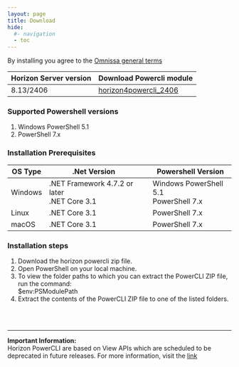 ```yaml
---
layout: page
title: Download
hide:
  #- navigation
  - toc
---
```


By installing you agree to the [Omnissa general terms](https://www.omnissa.com/general-terms/)


| Horizon Server version                                                                                                         | Download Powercli module |
|------------------------------------------------------------------------------------------------------------------------| --- |
| 8.13/2406                    | [horizon4powercli_2406](releases/tag/2406/Assets/horizon4powercli_2406.zip) |

### Supported Powershell versions
1. Windows PowerShell 5.1
2. PowerShell 7.x

### Installation Prerequisites
| OS Type                                      | .Net Version |                                    | Powershell Version |
|----------------------------------------------|--------------|------------------------------------|---------------------|
| Windows                                      | .NET Framework 4.7.2 or later <br> .NET Core 3.1|                   |Windows PowerShell 5.1<br>PowerShell 7.x 
| Linux                                          |.NET Core 3.1 |                                    |PowerShell 7.x        |
| macOS                                          |.NET Core 3.1 |                                    |PowerShell 7.x        |

### Installation steps
1. Download the horizon powercli zip file.
2. Open PowerShell on your local machine.
3. To view the folder paths to which you can extract the PowerCLI ZIP file, run the command: 
          <br>  $env:PSModulePath
4. Extract the contents of the PowerCLI ZIP file to one of the listed folders. 



<br><br><hr>

<p><strong>Important Information: <br></strong>Horizon PowerCLI are based on View APIs which are scheduled to be deprecated in future releases. For more information, visit the <a href="https://kb.omnissa.com/s/article/6000139?lang=en_US target="_blank">link</a></p>
